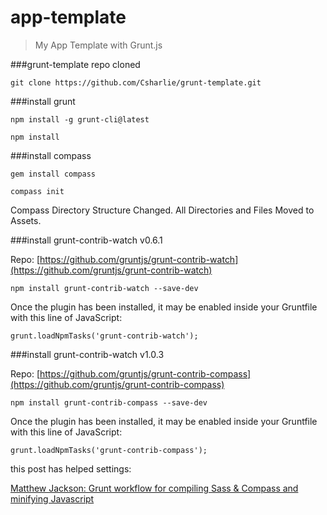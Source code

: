 # app-template
> My App Template with Grunt.js

###grunt-template repo cloned

```shell
git clone https://github.com/Csharlie/grunt-template.git
```

###install grunt

```shell
npm install -g grunt-cli@latest
```

```shell
npm install
```

###install compass

```shell
gem install compass
```

```shell
compass init
```

Compass Directory Structure Changed. All Directories and Files Moved to Assets.

###install grunt-contrib-watch v0.6.1

Repo: [https://github.com/gruntjs/grunt-contrib-watch](https://github.com/gruntjs/grunt-contrib-watch)

```shell
npm install grunt-contrib-watch --save-dev
```

Once the plugin has been installed, it may be enabled inside your Gruntfile with this line of JavaScript:

```shell
grunt.loadNpmTasks('grunt-contrib-watch');
```

###install grunt-contrib-watch v1.0.3

Repo: [https://github.com/gruntjs/grunt-contrib-compass](https://github.com/gruntjs/grunt-contrib-compass)

```shell
npm install grunt-contrib-compass --save-dev
```

Once the plugin has been installed, it may be enabled inside your Gruntfile with this line of JavaScript:

```shell
grunt.loadNpmTasks('grunt-contrib-compass');
```

this post has helped settings:

[Matthew Jackson: Grunt workflow for compiling Sass & Compass and minifying Javascript](http://matthew-jackson.com/notes/development/grunt-workflow-for-sass-compass-and-js/)